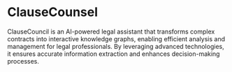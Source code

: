 # ClauseCounsel
ClauseCouncil is an AI-powered legal assistant that transforms complex contracts into interactive knowledge graphs, enabling efficient analysis and management for legal professionals. By leveraging advanced technologies, it ensures accurate information extraction and enhances decision-making processes.

